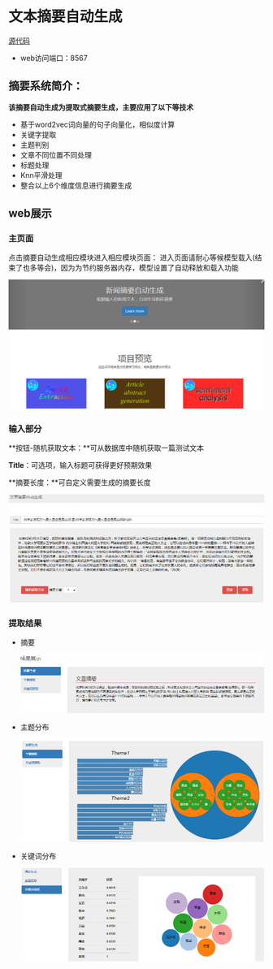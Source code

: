 # 文本摘要自动生成

[源代码](abstract_extraction.py)

- web访问端口：8567

## 摘要系统简介：

**该摘要自动生成为提取式摘要生成，主要应用了以下等技术**

- 基于word2vec词向量的句子向量化，相似度计算
- 关键字提取
- 主题判别
- 文章不同位置不同处理
- 标题处理
- Knn平滑处理
- 整合以上6个维度信息进行摘要生成

## web展示

### 主页面

点击摘要自动生成相应模块进入相应模块页面：
进入页面请耐心等候模型载入(结束了也多等会)，因为为节约服务器内存，模型设置了自动释放和载入功能

![1571236024284](assets/1571236024284.png)



### 输入部分

**按钮-随机获取文本：**可从数据库中随机获取一篇测试文本

**Title**：可选项，输入标题可获得更好预期效果

**摘要长度：**可自定义需要生成的摘要长度

![1571236079789](assets/1571236079789.png)

### 提取结果

- 摘要

  ![1571236388347](assets/1571236388347.png)

- 主题分布

  ![1571236454015](assets/1571236454015.png)

- 关键词分布

  ![1571236501482](assets/1571236501482.png)

